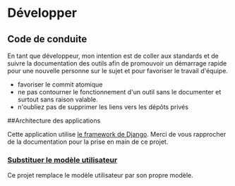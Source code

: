 # Développer

## Code de conduite

En tant que développeur, mon intention est de coller aux standards et de suivre la documentation des outils afin de promouvoir
un démarrage rapide pour une nouvelle personne sur le sujet et pour favoriser le travail d'équipe.

- favoriser le commit atomique
- ne pas contourner le fonctionnement d'un outil sans le documenter et surtout sans raison valable.
- n'oubliez pas de supprimer les liens vers les dépôts privés

##Architecture des applications

Cette application utilise [le framework de Django](https://www.djangoproject.com/).
Merci de vous rapprocher de la documentation pour la prise en main de ce projet.

### [Substituer le modèle utilisateur](https://docs.djangoproject.com/fr/4.1/topics/auth/customizing/#substituting-a-custom-user-model)

Ce projet remplace le modèle utilisateur par son propre modèle.
